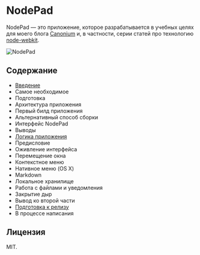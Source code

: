 NodePad
===================

NodePad — это приложение, которое разрабатывается в учебных целях для моего блога [Canonium](http://www.canonium.com/) и, в частности, серии статей про технологию [node-webkit](https://github.com/rogerwang/node-webkit).

![NodePad](https://cloud.githubusercontent.com/assets/7034281/5149540/de602000-71da-11e4-9755-c3b9b8da8199.png)

Содержание
-------------------

 * [Введение](http://canonium.com/articles/tutorial-nodejs-desktop-app-introduction)
  * Самое необходимое
  * Подготовка
  * Архитектура приложения
  * Первый билд приложения
  * Альтернативный способ сборки
  * Интерфейс NodePad
  * Выводы
 * [Логика приложения](http://canonium.com/articles/tutorial-nodejs-desktop-app-logic)
  * Предисловие
  * Оживление интерфейса
  * Перемещение окна
  * Контекстное меню
  * Нативное меню (OS X)
  * Markdown
  * Локальное хранилище
  * Работа с файлами и уведомления
  * Закрытие дыр
  * Вывод ко второй части
 * [Подготовка к релизу](http://canonium.com/articles/tutorial-nodejs-desktop-app-release)
  * В процессе написания

Лицензия
-------------------
MIT.
